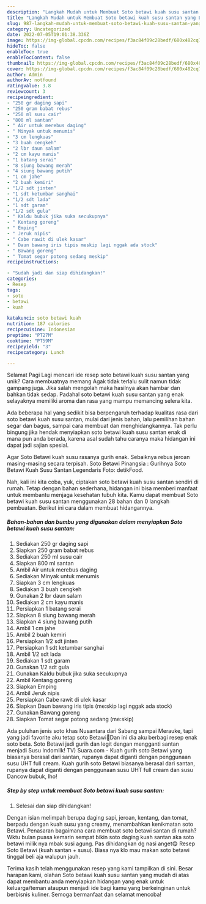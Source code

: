 ```yaml
---
description: "Langkah Mudah untuk Membuat Soto betawi kuah susu santan yang Lezat"
title: "Langkah Mudah untuk Membuat Soto betawi kuah susu santan yang Lezat"
slug: 987-langkah-mudah-untuk-membuat-soto-betawi-kuah-susu-santan-yang-lezat
category: Uncategorized
date: 2022-07-05T19:01:38.336Z
image: https://img-global.cpcdn.com/recipes/f3ac84f09c28bedf/680x482cq70/soto-betawi-kuah-susu-santan-foto-resep-utama.jpg
hideToc: false
enableToc: true
enableTocContent: false
thumbnail: https://img-global.cpcdn.com/recipes/f3ac84f09c28bedf/680x482cq70/soto-betawi-kuah-susu-santan-foto-resep-utama.jpg
cover: https://img-global.cpcdn.com/recipes/f3ac84f09c28bedf/680x482cq70/soto-betawi-kuah-susu-santan-foto-resep-utama.jpg
author: Admin
authorAv: notfound
ratingvalue: 3.8
reviewcount: 3
recipeingredient:
- "250 gr daging sapi"
- "250 gram babat rebus"
- "250 ml susu cair"
- "800 ml santan"
- " Air untuk merebus daging"
- " Minyak untuk menumis"
- "3 cm lengkuas"
- "3 buah cengkeh"
- "2 lbr daun salam"
- "2 cm kayu manis"
- "1 batang serai"
- "8 siung bawang merah"
- "4 siung bawang putih"
- "1 cm jahe"
- "2 buah kemiri"
- "1/2 sdt jinten"
- "1 sdt ketumbar sanghai"
- "1/2 sdt lada"
- "1 sdt garam"
- "1/2 sdt gula"
- " Kaldu bubuk jika suka secukupnya"
- " Kentang goreng"
- " Emping"
- " Jeruk nipis"
- " Cabe rawit di ulek kasar"
- " Daun bawang iris tipis meskip lagi nggak ada stock"
- " Bawang goreng"
- " Tomat segar potong sedang meskip"
recipeinstructions:

- "Sudah jadi dan siap dihidangkan!"
categories:
- Resep
tags:
- soto
- betawi
- kuah

katakunci: soto betawi kuah 
nutrition: 187 calories
recipecuisine: Indonesian
preptime: "PT27M"
cooktime: "PT59M"
recipeyield: "3"
recipecategory: Lunch

---
```



Selamat Pagi Lagi mencari ide resep soto betawi kuah susu santan yang unik? Cara membuatnya memang Agak tidak terlalu sulit namun tidak gampang juga. Jika salah mengolah maka hasilnya akan hambar dan bahkan tidak sedap. Padahal soto betawi kuah susu santan yang enak selayaknya memiliki aroma dan rasa yang mampu memancing selera kita.


Ada beberapa hal yang sedikit bisa berpengaruh terhadap kualitas rasa dari soto betawi kuah susu santan, mulai dari jenis bahan, lalu pemilihan bahan segar dan bagus, sampai cara membuat dan menghidangkannya. Tak perlu bingung jika hendak menyiapkan soto betawi kuah susu santan enak di mana pun anda berada, karena asal sudah tahu caranya maka hidangan ini dapat jadi sajian spesial.

Agar Soto Betawi kuah susu rasanya gurih enak. Sebaiknya rebus jeroan masing-masing secara terpisah. Soto Betawi Pinangsia : Gurihnya Soto Betawi Kuah Susu Santan Legendaris Foto: detikFood.


Nah, kali ini kita coba, yuk, ciptakan soto betawi kuah susu santan sendiri di rumah. Tetap dengan bahan sederhana, hidangan ini bisa memberi manfaat untuk membantu menjaga kesehatan tubuh kita. Kamu dapat membuat Soto betawi kuah susu santan menggunakan 28 bahan dan 0 langkah pembuatan. Berikut ini cara dalam membuat hidangannya.

<!--inarticleads1-->

##### Bahan-bahan dan bumbu yang digunakan dalam menyiapkan Soto betawi kuah susu santan:

1. Sediakan 250 gr daging sapi
1. Siapkan 250 gram babat rebus
1. Sediakan 250 ml susu cair
1. Siapkan 800 ml santan
1. Ambil  Air untuk merebus daging
1. Sediakan  Minyak untuk menumis
1. Siapkan 3 cm lengkuas
1. Sediakan 3 buah cengkeh
1. Gunakan 2 lbr daun salam
1. Sediakan 2 cm kayu manis
1. Persiapkan 1 batang serai
1. Siapkan 8 siung bawang merah
1. Siapkan 4 siung bawang putih
1. Ambil 1 cm jahe
1. Ambil 2 buah kemiri
1. Persiapkan 1/2 sdt jinten
1. Persiapkan 1 sdt ketumbar sanghai
1. Ambil 1/2 sdt lada
1. Sediakan 1 sdt garam
1. Gunakan 1/2 sdt gula
1. Gunakan  Kaldu bubuk jika suka secukupnya
1. Ambil  Kentang goreng
1. Siapkan  Emping
1. Ambil  Jeruk nipis
1. Persiapkan  Cabe rawit di ulek kasar
1. Siapkan  Daun bawang iris tipis (me:skip lagi nggak ada stock)
1. Gunakan  Bawang goreng
1. Siapkan  Tomat segar potong sedang (me:skip)


Ada puluhan jenis soto khas Nusantara dari Sabang sampai Merauke, tapi yang jadi favorite aku tetap soto Betawi🤤Dan ini dia aku berbagi resep enak soto beta. Soto Betawi jadi gurih dan legit dengan mengganti santan menjadi Susu Indomilk! TV) Suara.com - Kuah gurih soto Betawi yang biasanya berasal dari santan, rupanya dapat diganti dengan penggunaan susu UHT full cream. Kuah gurih soto Betawi biasanya berasal dari santan, rupanya dapat diganti dengan penggunaan susu UHT full cream dan susu Dancow bubuk, lho! 

<!--inarticleads2-->

##### Step by step untuk membuat Soto betawi kuah susu santan:


1. Selesai dan siap dihidangkan!

Dengan isian melimpah berupa daging sapi, jeroan, kentang, dan tomat, berpadu dengan kuah susu yang creamy, menambahkan kenikmatan soto Betawi. Penasaran bagaimana cara membuat soto betawi santan di rumah? Wktu bulan puasa kemarin sempat bikin soto daging kuah santan aka soto betawi milik nya mbak susi agung. Pas dihidangkan dg nasi anget😋 Resep Soto Betawi (kuah santan + susu). Biasa nya klo mau makan soto betawi tinggal beli aja walupun jauh. 

Terima kasih telah menggunakan resep yang kami tampilkan di sini. Besar harapan kami, olahan Soto betawi kuah susu santan yang mudah di atas dapat membantu anda menyiapkan hidangan yang enak untuk keluarga/teman ataupun menjadi ide bagi kamu yang berkeinginan untuk berbisnis kuliner. Semoga bermanfaat dan selamat mencoba!
